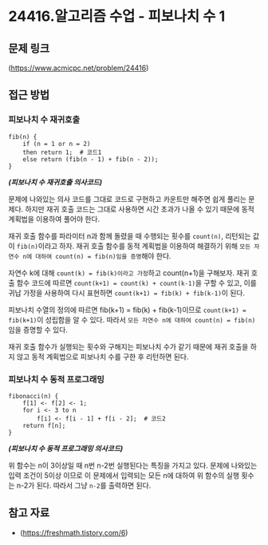 # 24416.알고리즘 수업 - 피보나치 수 1

## 문제 링크

(https://www.acmicpc.net/problem/24416)

## 접근 방법

### 피보나치 수 재귀호출

```
fib(n) {
    if (n = 1 or n = 2)
    then return 1;  # 코드1
    else return (fib(n - 1) + fib(n - 2));
}
```

**_(피보나치 수 재귀호출 의사코드)_**

문제에 나와있는 의사 코드를 그대로 코드로 구현하고 카운트만 해주면 쉽게 풀리는 문제다. 하지만 재귀 호출 코드는 그대로 사용하면 시간 초과가 나올 수 있기 때문에 동적 계획법을 이용하여 풀어야 한다.

재귀 호출 함수를 파라미터 n과 함께 돌렸을 때 수행되는 횟수를 `count(n)`, 리턴되는 값이 `fib(n)`이라고 하자. 재귀 호출 함수를 동적 계획법을 이용하여 해결하기 위해 `모든 자연수 n에 대하여 count(n) = fib(n)임을 증명`해야 한다.

자연수 k에 대해 `count(k) = fib(k)이라고 가정`하고 count(n+1)을 구해보자. 재귀 호출 함수 코드에 따르면 `count(k+1) = count(k) + count(k-1)`을 구할 수 있고, 이를 귀납 가정을 사용하여 다시 표현하면 `count(k+1) = fib(k) + fib(k-1)`이 된다.

피보나치 수열의 정의에 따르면 fib(k+1) = fib(k) + fib(k-1)이므로 `count(k+1) = fib(k+1)`이 성립함을 알 수 있다. 따라서 `모든 자연수 n에 대하여 count(n) = fib(n)`임을 증명할 수 있다.

재귀 호출 함수가 실행되는 횟수와 구해지는 피보나치 수가 같기 때문에 재귀 호출을 하지 않고 동적 계획법으로 피보나치 수를 구한 후 리턴하면 된다.

### 피보나치 수 동적 프로그래밍

```
fibonacci(n) {
    f[1] <- f[2] <- 1;
    for i <- 3 to n
        f[i] <- f[i - 1] + f[i - 2];  # 코드2
    return f[n];
}
```

**_(피보나치 수 동적 프로그래밍 의사코드)_**

위 함수는 n이 3이상일 때 n번 n-2번 실행된다는 특징을 가지고 있다. 문제에 나와있는 입력 조건이 5이상 이므로 이 문제에서 입력되는 모든 n에 대하여 위 함수의 실행 횟수는 n-2가 된다. 따라서 그냥 `n-2`를 출력하면 된다.

## 참고 자료

- (https://freshmath.tistory.com/6)
